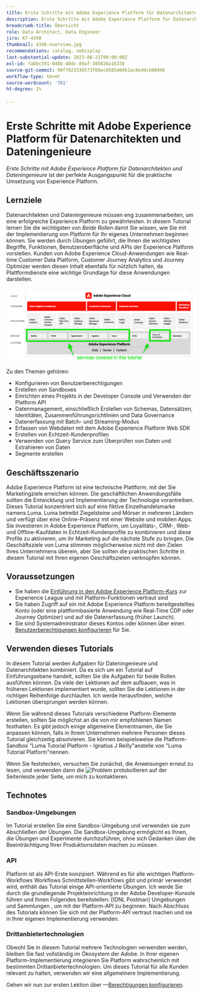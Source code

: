 ```yaml
---
title: Erste Schritte mit Adobe Experience Platform für Datenarchitekten und Dateningenieure
description: Erste Schritte mit Adobe Experience Platform für Datenarchitekten und Dateningenieure.
breadcrumb-title: Übersicht
role: Data Architect, Data Engineer
jira: KT-4348
thumbnail: 4348-overview.jpg
recommendations: catalog, noDisplay
last-substantial-update: 2023-06-21T00:00:00Z
exl-id: fabbc591-840b-40dc-89af-305626a16338
source-git-commit: 90f7621536573f60ac6585404b1ac0e49cb08496
workflow-type: tm+mt
source-wordcount: '761'
ht-degree: 1%

---
```


# Erste Schritte mit Adobe Experience Platform für Datenarchitekten und Dateningenieure

<!--5min-->

_Erste Schritte mit Adobe Experience Platform für Datenarchitekten und Dateningenieure_ ist der perfekte Ausgangspunkt für die praktische Umsetzung von Experience Platform.


<!--How do we address ETL-->

## Lernziele

Datenarchitekten und Dateningenieure müssen eng zusammenarbeiten, um eine erfolgreiche Experience Platform zu gewährleisten. In diesem Tutorial lernen Sie die wichtigsten von _Beide Rollen_ damit Sie wissen, wie Sie mit der Implementierung von Platform für Ihr eigenes Unternehmen beginnen können. Sie werden durch Übungen geführt, die Ihnen die wichtigsten Begriffe, Funktionen, Benutzeroberfläche und APIs der Experience Platform vorstellen. Kunden von Adobe Experience Cloud-Anwendungen wie Real-time Customer Data Platform, Customer Journey Analytics und Journey Optimizer werden diesen Inhalt ebenfalls für nützlich halten, da Plattformdienste eine wichtige Grundlage für diese Anwendungen darstellen.

![Adobe Experience Cloud-Marketing-Architektur, die die in diesem Tutorial behandelten Platform-Dienste hervorhebt: Identität, Profil, Segmentierung, Aufnahme, Abfrage und Governance](assets/marketecture.png)

Zu den Themen gehören:

* Konfigurieren von Benutzerberechtigungen
* Erstellen von Sandboxes
* Einrichten eines Projekts in der Developer Console und Verwenden der Platform API
* Datenmanagement, einschließlich Erstellen von Schemas, Datensätzen, Identitäten, Zusammenführungsrichtlinien und Data Governance
* Datenerfassung mit Batch- und Streaming-Modus
* Erfassen von Webdaten mit dem Adobe Experience Platform Web SDK
* Erstellen von Echtzeit-Kundenprofilen
* Verwenden von Query Service zum Überprüfen von Daten und Extrahieren von Daten
* Segmente erstellen

## Geschäftsszenario

Adobe Experience Platform ist eine technische Plattform, mit der Sie Marketingziele erreichen können. Die geschäftlichen Anwendungsfälle sollten die Entwicklung und Implementierung der Technologie vorantreiben. Dieses Tutorial konzentriert sich auf eine fiktive Einzelhandelsmarke namens Luma. Luma betreibt Ziegelsteine und Mörser in mehreren Ländern und verfügt über eine Online-Präsenz mit einer Website und mobilen Apps. Sie investieren in Adobe Experience Platform, um Loyalitäts-, CRM-, Web- und Offline-Kaufdaten in Echtzeit-Kundenprofile zu kombinieren und diese Profile zu aktivieren, um ihr Marketing auf die nächste Stufe zu bringen. Die Geschäftsziele von Luma stimmen möglicherweise nicht mit den Zielen Ihres Unternehmens überein, aber Sie sollten die praktischen Schritte in diesem Tutorial mit Ihren eigenen Geschäftszielen verknüpfen können.

## Voraussetzungen

* Sie haben die [Einführung in den Adobe Experience Platform-Kurs](https://experienceleague.adobe.com/?recommended=ExperiencePlatform-U-1-2020.1&amp;lang=de) zur Experience League und mit Platform-Funktionen vertraut sind
* Sie haben Zugriff auf ein mit Adobe Experience Platform bereitgestelltes Konto (oder eine plattformbasierte Anwendung wie Real-Time CDP oder Journey Optimizer) und auf die Datenerfassung (früher Launch).
* Sie sind Systemadministrator dieses Kontos oder können über einen [Benutzerberechtigungen konfigurieren](configure-permissions.md) für Sie.

## Verwenden dieses Tutorials

In diesem Tutorial werden Aufgaben für Dateningenieure und Datenarchitekten kombiniert. Da es sich um ein Tutorial auf Einführungsebene handelt, sollten Sie die Aufgaben für beide Rollen ausführen können. Da viele der Lektionen auf dem aufbauen, was in früheren Lektionen implementiert wurde, sollten Sie die Lektionen in der richtigen Reihenfolge durchlaufen. Ich werde herausfinden, welche Lektionen übersprungen werden können.

Wenn Sie während dieses Tutorials verschiedene Platform-Elemente erstellen, sollten Sie möglichst an die von mir empfohlenen Namen festhalten. Es gibt jedoch einige allgemeine Elementnamen, die Sie anpassen können, falls in Ihrem Unternehmen mehrere Personen dieses Tutorial gleichzeitig absolvieren. Sie können beispielsweise die Platform-Sandbox &quot;Luma Tutorial Platform - Ignatius J Reilly&quot;anstelle von &quot;Luma Tutorial Platform&quot;nennen.

Wenn Sie feststecken, versuchen Sie zunächst, die Anweisungen erneut zu lesen, und verwenden dann die ![Problem protokollieren](https://experienceleague.adobe.com/assets/img/feedback.svg) auf der Seitenleiste jeder Seite, um mich zu kontaktieren.

## Technotes

### Sandbox-Umgebungen

Im Tutorial erstellen Sie eine Sandbox-Umgebung und verwenden sie zum Abschließen der Übungen. Die Sandbox-Umgebung ermöglicht es Ihnen, die Übungen und Experimente durchzuführen, ohne sich Gedanken über die Beeinträchtigung Ihrer Produktionsdaten machen zu müssen.

### API

Platform ist als API-Erste konzipiert. Während es für alle wichtigen Platform-Workflows Workflows Schnittstellen-Workflows gibt und primär verwendet wird, enthält das Tutorial einige API-orientierte Übungen. Ich werde Sie durch die grundlegende Projekteinrichtung in der Adobe Developer-Konsole führen und Ihnen Folgendes bereitstellen: [!DNL Postman] Umgebungen und Sammlungen , um mit der Platform-API zu beginnen. Nach Abschluss des Tutorials können Sie sich mit der Platform-API vertraut machen und sie in Ihrer eigenen Implementierung verwenden.

### Drittanbietertechnologien

Obwohl Sie in diesem Tutorial mehrere Technologien verwenden werden, bleiben Sie fast vollständig im Ökosystem der Adobe. In Ihrer eigenen Platform-Implementierung integrieren Sie Platform wahrscheinlich mit bestimmten Drittanbietertechnologien. Um dieses Tutorial für alle Kunden relevant zu halten, verwenden wir eine allgemeinere Implementierung.

Gehen wir nun zur ersten Lektion über —[Berechtigungen konfigurieren](configure-permissions.md).
